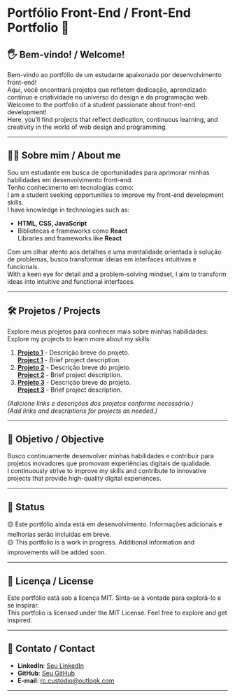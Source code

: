 # **Portfólio Front-End / Front-End Portfolio** 🌟

## 🖐️ **Bem-vindo! / Welcome!**  
Bem-vindo ao portfólio de um estudante apaixonado por desenvolvimento front-end!  
Aqui, você encontrará projetos que refletem dedicação, aprendizado contínuo e criatividade no universo do design e da programação web.  
Welcome to the portfolio of a student passionate about front-end development!  
Here, you’ll find projects that reflect dedication, continuous learning, and creativity in the world of web design and programming.

---

## 👨‍💻 **Sobre mim / About me**  
Sou um estudante em busca de oportunidades para aprimorar minhas habilidades em desenvolvimento front-end.  
Tenho conhecimento em tecnologias como:  
I am a student seeking opportunities to improve my front-end development skills.  
I have knowledge in technologies such as:  
- **HTML, CSS, JavaScript**  
- Bibliotecas e frameworks como **React**  
  Libraries and frameworks like **React**  

Com um olhar atento aos detalhes e uma mentalidade orientada à solução de problemas, busco transformar ideias em interfaces intuitivas e funcionais.  
With a keen eye for detail and a problem-solving mindset, I aim to transform ideas into intuitive and functional interfaces.

---

## 🛠️ **Projetos / Projects**  
Explore meus projetos para conhecer mais sobre minhas habilidades:  
Explore my projects to learn more about my skills:  

1. **[Projeto 1](https://github.com/richardcustodio/Decofidificador-de-texto)** - Descrição breve do projeto.  
   **[Project 1](https://github.com/richardcustodio/Decofidificador-de-texto)** - Brief project description.  
2. **[Projeto 2](https://github.com/richardcustodio/Jogo-do-numero-secreto)** - Descrição breve do projeto.  
   **[Project 2](https://github.com/richardcustodio/Jogo-do-numero-secreto)** - Brief project description.  
3. **[Projeto 3](https://github.com/richardcustodio/CinesCuriosidades)** - Descrição breve do projeto.  
   **[Project 3](https://github.com/richardcustodio/CinesCuriosidades)** - Brief project description.  

*(Adicione links e descrições dos projetos conforme necessário.)*  
*(Add links and descriptions for projects as needed.)*

---

## 🚀 **Objetivo / Objective**  
Busco continuamente desenvolver minhas habilidades e contribuir para projetos inovadores que promovam experiências digitais de qualidade.  
I continuously strive to improve my skills and contribute to innovative projects that provide high-quality digital experiences.

---

## 📜 **Status**  
🟡 Este portfólio ainda está em desenvolvimento. Informações adicionais e melhorias serão incluídas em breve.  
🟡 This portfolio is a work in progress. Additional information and improvements will be added soon.

---

## 📜 **Licença / License**  
Este portfólio está sob a licença MIT. Sinta-se à vontade para explorá-lo e se inspirar.  
This portfolio is licensed under the MIT License. Feel free to explore and get inspired.

---

## 👤 **Contato / Contact**
- **LinkedIn**: [Seu LinkedIn](#https://www.linkedin.com/in/richard-custodio-batista-quadra-279391312/)  
- **GitHub**: [Seu GitHub](https://github.com/richardcustodio)  
- **E-mail**: rc.custodio@outlook.com  

---

